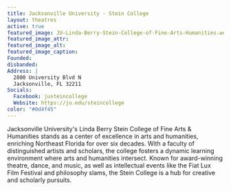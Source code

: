 ```yaml
---
title: Jacksonville University - Stein College
layout: theatres
active: true
featured_image: JU-Linda-Berry-Stein-College-of-Fine-Arts-Humanities.webp
featured_image_attr:
featured_image_alt:
featured_image_caption:
Founded: 
disbanded:
Address: |
  2800 University Blvd N
  Jacksonville, FL 32211
Socials:
  Facebook: justeincollege
  Website: https://ju.edu/steincollege
color: "#0d4f45"
---
```

Jacksonville University's Linda Berry Stein College of Fine Arts & Humanities stands as a center of excellence in arts and humanities, enriching Northeast Florida for over six decades. With a faculty of distinguished artists and scholars, the college fosters a dynamic learning environment where arts and humanities intersect. Known for award-winning theatre, dance, and music, as well as intellectual events like the Fiat Lux Film Festival and philosophy slams, the Stein College is a hub for creative and scholarly pursuits.